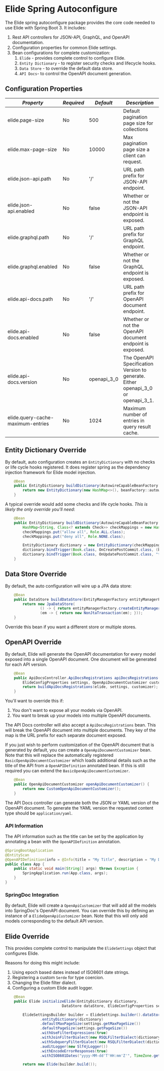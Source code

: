 # Elide Spring Autoconfigure

The Elide spring autoconfigure package provides the core code needed to use Elide with Spring Boot 3. It includes:
1. Rest API controllers for JSON-API, GraphQL, and OpenAPI documentation.
2. Configuration properties for common Elide settings.
3. Bean configurations for complete customization:
   1. `Elide` - provides complete control to configure Elide.
   2. `Entity Dictionary` - to register security checks and lifecycle hooks.
   3. `Data Store` - to override the default data store.
   4. `API Docs`- to control the OpenAPI document generation.
   
## Configuration Properties   

| *Property*                        | *Required* |  *Default*      | *Description*                                                                     |
| --------------------------------- | -----------| --------------- | --------------------------------------------------------------------------------- |
| elide.page-size                   | No         | 500             | Default pagination page size for collections                                      |
| elide.max-page-size               | No         | 10000           | Max pagination page size a client can request.                                    |
| elide.json-api.path               | No         | '/'             | URL path prefix for JSON-API endpoint.                                            |
| elide.json-api.enabled            | No         | false           | Whether or not the JSON-API endpoint is exposed.                                  |
| elide.graphql.path                | No         | '/'             | URL path prefix for GraphQL endpoint.                                             |
| elide.graphql.enabled             | No         | false           | Whether or not the GraphQL endpoint is exposed.                                   |
| elide.api-docs.path               | No         | '/'             | URL path prefix for OpenAPI document endpoint.                                    |
| elide.api-docs.enabled            | No         | false           | Whether or not the OpenAPI document endpoint is exposed.                          |
| elide.api-docs.version            | No         | openapi_3_0     | The OpenAPI Specification Version to generate. Either openapi_3_0 or openapi_3_1. |
| elide.query-cache-maximum-entries | No         | 1024            | Maximum number of entries in query result cache.                                  |


## Entity Dictionary Override

By default, auto configuration creates an `EntityDictionary` with no checks or life cycle hooks registered. It does register spring as the dependency injection framework for Elide model injection.

```java
    @Bean
    public EntityDictionary buildDictionary(AutowireCapableBeanFactory beanFactory) {
        return new EntityDictionary(new HashMap<>(), beanFactory::autowireBean);
    }
```

A typical override would add some checks and life cycle hooks.  *This is likely the only override you'll need*:

```java
    @Bean
    public EntityDictionary buildDictionary(AutowireCapableBeanFactory beanFactory) {
        HashMap<String, Class<? extends Check>> checkMappings = new HashMap<>();
        checkMappings.put("allow all", Role.ALL.class);
        checkMappings.put("deny all", Role.NONE.class);

        EntityDictionary dictionary = new EntityDictionary(checkMappings, beanFactory::autowireBean);
        dictionary.bindTrigger(Book.class, OnCreatePostCommit.class, (book, scope, changes) -> { /* DO SOMETHING */ }); 
        dictionary.bindTrigger(Book.class, OnUpdatePostCommit.class, "title", (book, scope, changes) -> { /* DO SOMETHING */ });
    }
```

## Data Store Override
By default, the auto configuration will wire up a JPA data store:

```java
    @Bean
    public DataStore buildDataStore(EntityManagerFactory entityManagerFactory) {
        return new JpaDataStore(
                () -> { return entityManagerFactory.createEntityManager(); },
                (em -> { return new NonJtaTransaction(em); }));
    }
```

Override this bean if you want a different store or multiple stores.

## OpenAPI Override

By default, Elide will generate the OpenAPI documentation for every model exposed into a single OpenAPI document. One document will be generated for each API version.

```java
    @Bean
    public ApiDocsController.ApiDocsRegistrations apiDocsRegistrations(RefreshableElide elide,
        ElideConfigProperties settings, OpenApiDocumentCustomizer customizer) {
        return buildApiDocsRegistrations(elide, settings, customizer);
    }    
```

You'll want to override this if:
1. You don't want to expose all your models via OpenAPI.
2. You want to break up your models into multiple OpenAPI documents.

The API Docs controller will also accept a `ApiDocsRegistrations` bean. This will break the OpenAPI document into multiple documents. They key of the map is the URL prefix for each separate document exposed.

If you just wish to perform customization of the OpenAPI document that is generated by default, you can create a `OpenApiDocumentCustomizer` bean. Note that this will replace the automatically registered `BasicOpenApiDocumentCustomizer` which loads additional details such as the title of the API from a `OpenAPIDefinition` annotated bean. If this is still required you can extend the `BasicOpenApiDocumentCustomizer`.

```java
    @Bean
    public OpenApiDocumentCustomizer openApiDocumentCustomizer() {
        return new CustomOpenApiDocumentCustomizer();
    }    
```

The API Docs controller can generate both the JSON or YAML version of the OpenAPI document. To generate the YAML version the requested content type should be `application/yaml`.

### API Information

The API information such as the title can be set by the application by annotating a bean with the `OpenAPIDefinition` annotation.

```java
@SpringBootApplication
@EntityScan
@OpenAPIDefinition(info = @Info(title = "My Title", description = "My Description"))
public class App {
    public static void main(String[] args) throws Exception {
        SpringApplication.run(App.class, args);
    }
}
```

### SpringDoc Integration

By default, Elide will create a `OpenApiCustomizer` that will add all the models into SpringDoc's OpenAPI document. You can override this by defining an instance of a `ElideOpenApiCustomizer` bean. Note that this will only add models corresponding to the default API version.

## Elide Override

This provides complete control to manipulate the `ElideSettings` object that configures Elide.

Reasons for doing this might include:
1. Using epoch based dates instead of ISO8601 date strings.
2. Registering a custom `Serde` for type coercion.
3. Changing the Elide filter dialect.
4. Configuring a custom Elide audit logger.

```java
    @Bean
    public Elide initializeElide(EntityDictionary dictionary,
                          DataStore dataStore, ElideConfigProperties settings) {

        ElideSettingsBuilder builder = ElideSettings.builder().dataStore(dataStore)
                .entityDictionary(dictionary)
                .defaultMaxPageSize(settings.getMaxPageSize())
                .defaultPageSize(settings.getPageSize())
                .withUseFilterExpressions(true)
                .withJoinFilterDialect(new RSQLFilterDialect(dictionary))
                .withSubqueryFilterDialect(new RSQLFilterDialect(dictionary))
                .auditLogger(new Slf4jLogger())
                .withEncodeErrorResponses(true)
                .withISO8601Dates("yyyy-MM-dd'T'HH:mm'Z'", TimeZone.getTimeZone("UTC"));

        return new Elide(builder.build());
```
